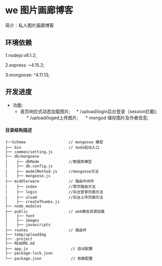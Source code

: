  # we 图片画廊博客

简介：私人图片画廊博客

## 环境依赖
1.nodejs:v8.1.2;  

2.express: ~4.15.2;  

3.mongoose: ^4.11.13;

## 开发进度  

*  功能:   
      * 首页响应式动态加载图片;
      * /upload/login后台登录（session拦截);  
      * /upload/loged上传图片;
      * mongod 储存图片及作者信息;

#### 目录结构描述
```
├──Schema                   // mongoose 模型
├── bin                     // node启动入口
├── common/setting.js       
├── db/mongoose
│    ├── dbMode             //数据库模型
│    ├── db.config.js       
│    ├── modelMethod.js     //mongoose方法
│    ├── mongoose.js
├── middlerware             // 路由中间件
│    ├── index              //首页路由方法
│    ├── login              //后台登录页面方法
│    ├── uload              //后台上传页面方法
│    ├── createThumbs.js
├── node_modules
├── public                  // web静态资源加载
│    ├── font
│    ├── images
│    ├── javascripts	       
├── routes                  // 路由件
├── temp/uploadImg          
├── .project                    
├── README.md
├── app.js                   // 启动配置
├── package-lock.json
└── package.json             // 依赖配置
```
